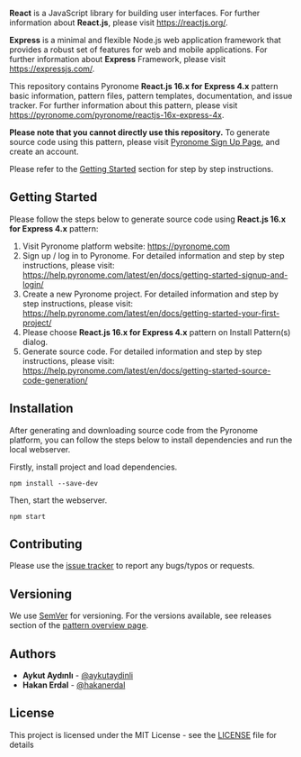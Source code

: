 **React** is a JavaScript library for building user interfaces. For further information about **React.js**, please visit https://reactjs.org/.

**Express** is a minimal and flexible Node.js web application framework that provides a robust set of features for web and mobile applications. For further information about **Express** Framework, please visit https://expressjs.com/.

This repository contains Pyronome **React.js 16.x for Express 4.x** pattern basic information, pattern files, pattern templates, documentation, and issue tracker. For further information about this pattern, please visit https://pyronome.com/pyronome/reactjs-16x-express-4x.

**Please note that you cannot directly use this repository.** To generate source code using this pattern, please visit [Pyronome Sign Up Page](https://pyronome.com/builder/signup), and create an account.

Please refer to the [Getting Started](https://github.com/pyronome/pattern-reactjs-16x-express-4x#getting-started) section for step by step instructions.

## Getting Started

Please follow the steps below to generate source code using **React.js 16.x for Express 4.x** pattern:

1. Visit Pyronome platform website: https://pyronome.com
2. Sign up / log in to Pyronome. For detailed information and step by step instructions, please visit: https://help.pyronome.com/latest/en/docs/getting-started-signup-and-login/
3. Create a new Pyronome project. For detailed information and step by step instructions, please visit: https://help.pyronome.com/latest/en/docs/getting-started-your-first-project/
4. Please choose **React.js 16.x for Express 4.x** pattern on Install Pattern(s) dialog.
5. Generate source code. For detailed information and step by step instructions, please visit: https://help.pyronome.com/latest/en/docs/getting-started-source-code-generation/

## Installation

After generating and downloading source code from the Pyronome platform, you can follow the steps below to install dependencies and run the local webserver.

Firstly, install project and load dependencies.

```console
npm install --save-dev
```

Then, start the webserver.

```console
npm start
```

## Contributing

Please use the [issue tracker](https://github.com/pyronome/pattern-reactjs-16x-express-4x/issues) to report any bugs/typos or requests.

## Versioning

We use [SemVer](http://semver.org/) for versioning. For the versions available, see releases section of the [pattern overview page](https://pyronome.com/pyronome/reactjs-16x-express-4x#Overview). 

## Authors

* **Aykut Aydınlı** - [@aykutaydinli](https://github.com/aykutaydinli)
* **Hakan Erdal** - [@hakanerdal](https://github.com/hakanerdal)

## License

This project is licensed under the MIT License - see the [LICENSE](https://github.com/pyronome/pattern-reactjs-16x-express-4x/blob/master/LICENSE) file for details
